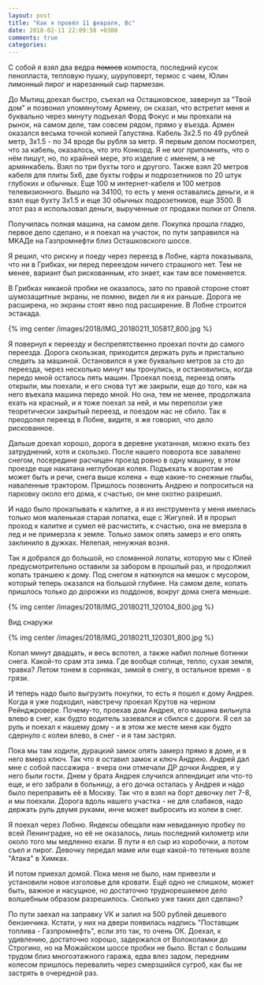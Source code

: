 ```yaml
---
layout: post
title: "Как я провёл 11 февраля, Вс"
date: 2018-02-11 22:09:50 +0300
comments: true
categories: 
---
```



С собой я взял два ведра ~~помоев~~ компоста, последний кусок пенопласта, тепловую пушку, шуруповерт, термос с чаем, Юлин лимонный пирог и нарезанный сыр пармезан.

До Мытищ доехал быстро, съехал на Осташковское, завернул за "Твой дом" и позвонил упомянутому Армену, он сказал, что встретит меня и буквально через минуту подъехал Форд Фокус и мы проехали на рынок, на самом деле, там совсем рядом, прямо у въезда. Армен оказался весьма точной копией Галустяна. Кабель 3х2.5 по 49 рублей метр, 3х1.5 - по 34 вроде бы рубля за метр. Я первым делом посмотрел, что за кабель, оказалось, что это Конкорд. Я не мог припомнить, что о нём пишут, но, по крайней мере, это изделие с именем, а не армянкабель. Взял по три бухты того и другого. Также взял 20 метров кабеля для плиты 5х6, две бухты гофры и подрозетников по 20 штук глубоких и обычных. Еще 100 м интернет-кабеля и 100 метров телевизионного. Вышло на 34100, то есть у меня оставались деньги, и я взял еще бухту 3х1.5 и еще 30 обычных подрозетников, еще 3500. В этот раз я использовал деньги, вырученные от продажи полки от Опеля.

Получилась полная машина, на самом деле. Покупка прошла гладко, первое дело сделано, и я поехал на участок, по пути заправился на МКАДе на Газпромнефти близ Осташковского шоссе. 

Я решил, что рискну и поеду через переезд в Лобне, карта показывала, что ни в Грибках, ни перед переездом ничего страшного нет. Тем не менее, вариант был рискованным, кто знает, как там все поменяется.

В Грибках никакой пробки не оказалось, зато по правой стороне стоят шумозащитные экраны, не помню, видел ли я их раньше. Дорога не расширена, но экраны стоят явно под расширение. В Лобне строится эстакада.

{% img center /images/2018/IMG_20180211_105817_800.jpg %}

Я повернул к переезду и беспрепятственно проехал почти до самого переезда. Дорога скользкая, приходится держать руль и пристально следить за машиной. Остановился я уже буквально метров за сто до переезда, через несколько минут мы тронулись, и остановились, когда передо мной осталось пять машин. Проехал поезд, переезд опять открыли, мы поехали, и его снова тут же закрыли, еще до того, как на него въехала машина передо мной. Но она, тем не менее, продолжала ехать на красный, и я тоже поехал за ней, и мы переползи уже теоретически закрытый переезд, и поездом нас не сбило. Так я преодолел переезд в Лобне, видите, я же говорил, что дело рискованное.

Дальше доехал хорошо, дорога в деревне укатанная, можно ехать без затруднений, хотя и скользко. После нашего поворота все завалено снегом, посередине расчищен проезд ровно в одну машину, в этом проезде еще накатана неглубокая колея. Подъехать к воротам не может быть и речи, снега выше колена + еще какие-то снежные глыбы, наваленные трактором. Пришлось позвонить Андрею и попроситься на парковку около его дома, к счастью, он мне охотно разрешил.

И надо было прокапывать к калитке, а я из инструмента у меня имелась только моя маленькая старая лопатка, еще с Жигулей. И я прорыл проход к калитке и сумел её расчистить, к счастью, она не вмерзла в лед и не примерзла к земле. Только замок опять замерз и его опять заклинило в дужках. Нелепая, ненужная возня.

Так я добрался до большой, но сломанной лопаты, которую мы с Юлей предусмотрительно оставили за забором в прошлый раз, и продолжил копать траншею к дому. Под снегом я наткнулся на мешок с мусором, который теперь оказался на большой глубине. На самом деле, копать пришлось только до дорожки из поддонов, вокруг дома снега меньше.

{% img center /images/2018/IMG_20180211_120104_800.jpg %}

Вид снаружи

{% img center /images/2018/IMG_20180211_120301_800.jpg %}

Копал минут двадцать, и весь вспотел, а также набил полные ботинки снега. Какой-то срам эта зима. Где вообще солнце, тепло, сухая земля, травка? Летом тонем в сорняках, зимой в снегу, в остальное время - в грязи.

И теперь надо было выгрузить покупки, то есть я пошел к дому Андрея. Когда я уже подходил, навстречу проехал Крутов на черном Рейнджровере. Почему-то, проехав дом Андрея, его машина вильнула влево в снег, как будто водитель зазевался и сбился с дороги. Я сел за руль и поехал к нашему дому - и в этом же месте меня как будто сдернуло с колеи влево, в снег - и я там застрял.


Пока мы там ходили, дурацкий замок опять замерз прямо в доме, и в него вмерз ключ. Так что я оставил замок и ключ Андрею. Андрей дал мне с собой пассажира - вчера они отмечали ДР дочки Андрея, и у него были гости. Днем у брата Андрея случился аппендицит или что-то еще, и его забрали в больницу, а его дочка осталась у Андрея и надо было переправить её в Москву. Так что я взял на борт девочку лет 7-8, и мы поехали. Дорога вдоль нашего участка - не для слабаков, надо держать руль двумя руками, инче может выбросить из колеи в снег.

Я поехал через Лобню. Яндексы обещали нам невиданную пробку по всей Ленинградке, но её не оказалось, лишь последний километр или около того мы медленно ехали. В пути я ел сыр из коробочки, а потом съел и пирог. Девочку передал маме или еще какой-то тетеньке возле "Атака" в Химках.

И потом приехал домой. Пока меня не было, нам привезли и установили новое изголовье для кровати. Ещё одно не слишком, может быть, важное и насущное, но достаточно труднорешаемое дело волшебным образом разрешилось. Сколько уже таких дел сделано?


По пути заехал на заправку VK и залил на 500 рублей дешевого бензинчика. Кстати, у них на двери появилась надпись "Поставщик топлива - Газпромнефть", если это так, то очень ОК. Доехал, к удивлению, достаточно хорошо, задержался от Волоколамки до Строгино, но на Можайском шоссе пробки не было. Встал с большим трудом близ многоэтажного гаража, едва влез задом, передним колесом пришлось перевалить через смерзшийся сугроб, как бы не застрять в очередной раз.